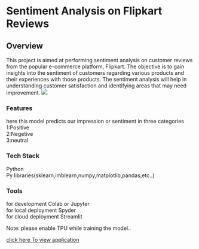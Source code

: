<h1>Sentiment Analysis on Flipkart Reviews</h1>
<h2>Overview</h2>
This project is aimed at performing sentiment analysis on customer reviews from the popular e-commerce platform, Flipkart. The objective is to gain insights into the sentiment of customers regarding various products and their experiences with those products. The sentiment analysis will help in understanding customer satisfaction and identifying areas that may need improvement.

<img src="https://www.financialexpress.com/wp-content/uploads/2022/09/Flipkart-final.jpg?w=1024">

<h3>Features</h3>
here this model predicts our impression or sentiment in three categories <br>
1:Positive<br>
2:Negetive<br>
3:neutral

<h3>Tech Stack</h3>
Python<br>
Py libraries(sklearn,imblearn,numpy,matplotlib,pandas,etc..)<br>

<h3>Tools</h3>
for development Colab or Jupyter <br>
for local deployment Spyder<br>
for cloud deployment Streamlit<br>

Note: please enable TPU while training the model..

<a href='https://sentimentanalysisonflipkart-by-narender-soppoju.streamlit.app/'>click here To view application</a>






